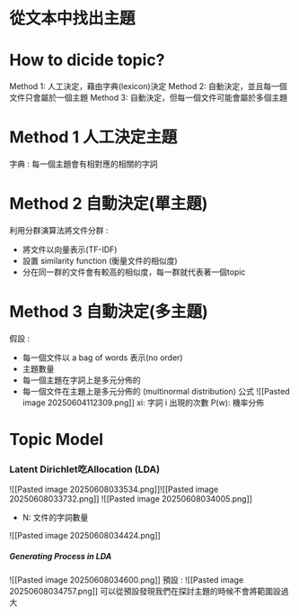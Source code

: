 # 從文本中找出主題
# How to dicide topic?
Method 1: 人工決定，藉由字典(lexicon)決定
Method 2: 自動決定，並且每一個文件只會屬於一個主題
Method 3: 自動決定，但每一個文件可能會屬於多個主題

# Method 1 人工決定主題
字典 : 每一個主題會有相對應的相關的字詞

# Method 2 自動決定(單主題)
利用分群演算法將文件分群 :
- 將文件以向量表示(TF-IDF)
- 設置 similarity function (衡量文件的相似度)
- 分在同一群的文件會有較高的相似度，每一群就代表著一個topic

# Method 3 自動決定(多主題)
假設 :
- 每一個文件以 a bag of words 表示(no order)
- 主題數量
- 每一個主題在字詞上是多元分佈的
- 每一個文件在主題上是多元分佈的 (multinormal distribution)
公式
![[Pasted image 20250604112309.png]]
xi: 字詞 i 出現的次數
P(w): 機率分佈

# Topic Model
### Latent Dirichlet吃Allocation (LDA)
![[Pasted image 20250608033534.png]]![[Pasted image 20250608033732.png]]
![[Pasted image 20250608034005.png]]
- N: 文件的字詞數量

![[Pasted image 20250608034424.png]]
##### Generating Process in LDA
![[Pasted image 20250608034600.png]]
預設 : ![[Pasted image 20250608034757.png]]
可以從預設發現我們在探討主題的時候不會將範圍設過大